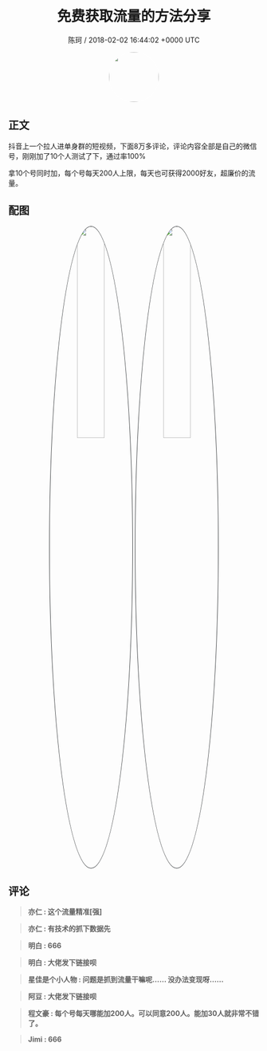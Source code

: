 <h1 align="center">免费获取流量的方法分享</h1>
<p align="center">
    <a>陈珂 / 2018-02-02 16:44:02 &#43;0000 UTC</a>
</p>

<div align="center">
    <img src="https://images.zsxq.com/FhdZb4n8NhbYVhBm5uM4nFwQ3fdD?e=1590940799&amp;token=kIxbL07-8jAj8w1n4s9zv64FuZZNEATmlU_Vm6zD:X5_BPTk8l6GytkQ2T4DZ9DxCN7Q=" width="100" height="100" style="border:1px solid;border-radius:50%; color:#ffffff"/>
</div>

## 正文

<div>
抖音上一个拉人进单身群的短视频，下面8万多评论，评论内容全部是自己的微信号，刚刚加了10个人测试了下，通过率100%

拿10个号同时加，每个号每天200人上限，每天也可获得2000好友，超廉价的流量。
</div>

## 配图
<div class="image" align="center">

<img src="https://images.zsxq.com/FuTFQyc6JDVZieeK0kQot7NJmErg?e=1590940799&amp;token=kIxbL07-8jAj8w1n4s9zv64FuZZNEATmlU_Vm6zD:KmI3nAXgGC60eYbNE4LBqhNrc5o=" width="33%" height="33%" style="border:1px solid;border-radius:50%; color:#3c3f41"/>

<img src="https://images.zsxq.com/FuNFQnSuMGCHpqSdc-8zH_j_VOE4?e=1590940799&amp;token=kIxbL07-8jAj8w1n4s9zv64FuZZNEATmlU_Vm6zD:emXdCrEsCJiwgGygXtkGX4152So=" width="33%" height="33%" style="border:1px solid;border-radius:50%; color:#3c3f41"/>

</div>

## 评论

<div align="left">
<div>

<blockquote >
<span> <strong>亦仁 : 这个流量精准[强] </strong></span>
</blockquote>

<blockquote >
<span> <strong>亦仁 : 有技术的抓下数据先 </strong></span>
</blockquote>

<blockquote >
<span> <strong>明白 : 666 </strong></span>
</blockquote>

<blockquote >
<span> <strong>明白 : 大佬发下链接呗 </strong></span>
</blockquote>

<blockquote >
<span> <strong>星佳是个小人物 : 问题是抓到流量干嘛呢……
没办法变现呀…… </strong></span>
</blockquote>

<blockquote >
<span> <strong>阿豆 : 大佬发下链接呗 </strong></span>
</blockquote>

<blockquote >
<span> <strong>程文豪 : 每个号每天哪能加200人。可以同意200人。能加30人就非常不错了。 </strong></span>
</blockquote>

<blockquote >
<span> <strong>Jimi : 666 </strong></span>
</blockquote>

</div>
</div>